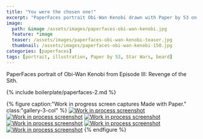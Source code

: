 ```yaml
---
title: "You were the chosen one!"
excerpt: "PaperFaces portrait Obi-Wan Kenobi drawn with Paper by 53 on an iPad."
image: 
  path: &image /assets/images/paperfaces-obi-wan-kenobi.jpg 
  feature: *image
  teaser: /assets/images/paperfaces-obi-wan-kenobi-teaser.jpg
  thumbnail: /assets/images/paperfaces-obi-wan-kenobi-150.jpg
categories: [paperfaces]
tags: [portrait, illustration, Paper by 53, Star Wars, beard]
---
```


PaperFaces portrait of Obi-Wan Kenobi from Episode III: Revenge of the Sith.

{% include boilerplate/paperfaces-2.md %}

{% figure caption:"Work in progress screen captures Made with Paper." class:"gallery-3-col" %}
[![Work in process screenshot](/assets/images/paperfaces-obi-wan-kenobi-process-1-600.jpg)](/assets/images/paperfaces-obi-wan-kenobi-process-1-lg.jpg) [![Work in process screenshot](/assets/images/paperfaces-obi-wan-kenobi-process-2-600.jpg)](/assets/images/paperfaces-obi-wan-kenobi-process-2-lg.jpg) [![Work in process screenshot](/assets/images/paperfaces-obi-wan-kenobi-process-3-600.jpg)](/assets/images/paperfaces-obi-wan-kenobi-process-3-lg.jpg) [![Work in process screenshot](/assets/images/paperfaces-obi-wan-kenobi-process-4-600.jpg)](/assets/images/paperfaces-obi-wan-kenobi-process-4-lg.jpg) [![Work in process screenshot](/assets/images/paperfaces-obi-wan-kenobi-process-5-600.jpg)](/assets/images/paperfaces-obi-wan-kenobi-process-5-lg.jpg) [![Work in process screenshot](/assets/images/paperfaces-obi-wan-kenobi-process-6-600.jpg)](/assets/images/paperfaces-obi-wan-kenobi-process-6-lg.jpg)
{% endfigure %}
